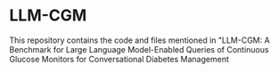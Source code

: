 # LLM-CGM

This repository contains the code and files mentioned in "LLM-CGM: A Benchmark for Large Language Model-Enabled Queries of Continuous Glucose Monitors for Conversational Diabetes Management
